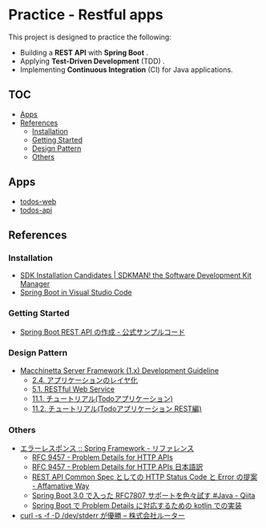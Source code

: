 <!-- omit in toc -->
# Practice - Restful apps

This project is designed to practice the following:

- Building a **REST API** with **Spring Boot** .
- Applying **Test-Driven Development** (TDD) .
- Implementing **Continuous Integration** (CI) for Java applications.

<!-- omit in toc -->
## TOC

- [Apps](#apps)
- [References](#references)
    - [Installation](#installation)
    - [Getting Started](#getting-started)
    - [Design Pattern](#design-pattern)
    - [Others](#others)

## Apps

- [todos-web](./src/todos-web/)
- [todos-api](./src/todos-api/)

## References

### Installation

- [SDK Installation Candidates \| SDKMAN! the Software Development Kit Manager](https://sdkman.io/sdks/)
- [Spring Boot in Visual Studio Code](https://code.visualstudio.com/docs/java/java-spring-boot)

### Getting Started

- [Spring Boot REST API の作成 - 公式サンプルコード](https://spring.pleiades.io/guides/gs/rest-service)

### Design Pattern

- [Macchinetta Server Framework (1.x) Development Guideline](https://macchinetta.github.io/server-guideline-thymeleaf/current/ja/index.html)
    - [2.4. アプリケーションのレイヤ化](https://macchinetta.github.io/server-guideline-thymeleaf/current/ja/Overview/ApplicationLayering.html)
    - [5.1. RESTful Web Service](https://macchinetta.github.io/server-guideline-thymeleaf/current/ja/ArchitectureInDetail/WebServiceDetail/REST.html)
    - [11.1. チュートリアル(Todoアプリケーション)](https://macchinetta.github.io/server-guideline-thymeleaf/current/ja/Tutorial/TutorialTodo.html)
    - [11.2. チュートリアル(Todoアプリケーション REST編)](https://macchinetta.github.io/server-guideline-thymeleaf/current/ja/Tutorial/TutorialREST.html)

### Others

- [エラーレスポンス :: Spring Framework - リファレンス](https://spring.pleiades.io/spring-framework/reference/web/webmvc/mvc-ann-rest-exceptions.html)
    - [RFC 9457 - Problem Details for HTTP APIs](https://datatracker.ietf.org/doc/html/rfc9457)
    - [RFC 9457 - Problem Details for HTTP APIs 日本語訳](https://tex2e.github.io/rfc-translater/html/rfc9457.html)
    - [REST API Common Spec としての HTTP Status Code と Error の提案 - Affamative Way](https://cos31.hatenablog.jp/entry/2023/12/14/093435)
    - [Spring Boot 3.0 で入った RFC7807 サポートを色々試す \#Java - Qiita](https://qiita.com/koji-cw/items/422140bd7752e4a82baf)
    - [Spring Boot で Problem Details に対応するための kotlin での実装](https://zenn.dev/bm_sms/articles/aec9aeca1fee34)
- [curl -s -f -D /dev/stderr が優勝 – 株式会社ルーター](https://rooter.jp/web-crawling/curl-s-f-d-dev-stderr-is-the-winner/)
